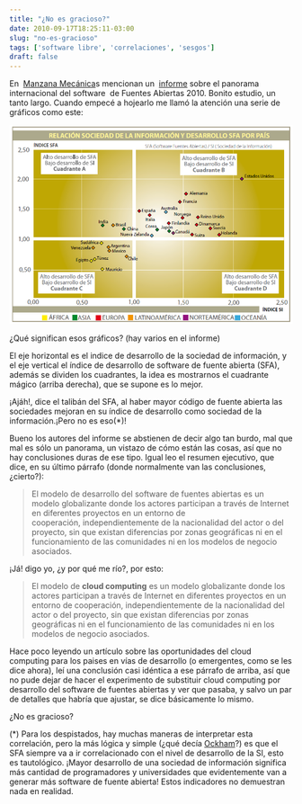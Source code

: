 ```yaml
---
title: "¿No es gracioso?"
date: 2010-09-17T18:25:11-03:00
slug: "no-es-gracioso"
tags: ['software libre', 'correlaciones', 'sesgos']
draft: false
---
```


En  [Manzana Mecánica](http://www.manzanamecanica.org/2010/09/panorama_internacional_del_software_libre.html)s
mencionan un
 [informe](http://web.cenatic.es/web/index.php?option=com_phocadownload&view=category&id=1%3A&download=33%3A&Itemid=20&lang=es)
sobre el panorama internacional del software  de Fuentes Abiertas 2010.
Bonito estudio, un tanto largo. Cuando empecé a hojearlo me llamó la
atención una serie de gráficos como este:

![](cuadrantes1.png)

¿Qué significan esos gráficos? (hay varios en el informe)

El eje horizontal es el indice de desarrollo de la sociedad de
información, y el eje vertical el índice de desarrollo de software de
fuente abierta (SFA), además se dividen los cuadrantes, la idea es
mostrarnos el cuadrante mágico (arriba derecha), que se supone es lo
mejor.

¡Ajáh!, dice el talibán del SFA, al haber mayor código de fuente abierta
las sociedades mejoran en su índice de desarrollo como sociedad de la
información.¡Pero no es eso(\*)!

Bueno los autores del informe se abstienen de decir algo tan burdo, mal
que mal es sólo un panorama, un vistazo de cómo están las cosas, así que
no hay conclusiones duras de ese tipo. Igual leo el resumen ejecutivo,
que dice, en su último párrafo (donde normalmente van las conclusiones,
¿cierto?):


> El modelo de desarrollo del software de fuentes abiertas es un modelo
> globalizante donde los actores participan a través de Internet en
> diferentes proyectos en un entorno de cooperación, independientemente
> de la nacionalidad del actor o del proyecto, sin que existan
> diferencias por zonas geográficas ni en el funcionamiento de las
> comunidades ni en los modelos de negocio asociados.

¡Já! digo yo, ¿y por qué me río?, por esto:


> El modelo de **cloud computing** es un modelo globalizante donde
> los actores participan a través de Internet en diferentes proyectos en
> un entorno de cooperación, independientemente de la nacionalidad del
> actor o del proyecto, sin que existan diferencias por zonas
> geográficas ni en el funcionamiento de las comunidades ni en los
> modelos de negocio asociados.

Hace poco leyendo un artículo sobre las oportunidades del cloud
computing para los paises en vías de desarrollo (o emergentes, como se
les dice ahora), leí una conclusión casi idéntica a ese párrafo de
arriba, así que no pude dejar de hacer el experimento de substituir
cloud computing por desarrollo del software de fuentes abiertas y ver
que pasaba, y salvo un par de detalles que habría que ajustar, se dice
básicamente lo mismo.

¿No es gracioso?

(\*) Para los despistados, hay muchas maneras de interpretar esta
correlación, pero la más lógica y simple (¿qué decía
[Ockham](http://es.wikipedia.org/wiki/Navaja_de_Ockham)?) es que el SFA
siempre va a ir correlacionado con el nivel de desarrollo de la SI, esto
es tautológico. ¡Mayor desarrollo de una sociedad de información
significa más cantidad de programadores y universidades que
evidentemente van a generar más software de fuente abierta! Estos
indicadores no demuestran nada en realidad.

